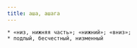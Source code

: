 ```yaml
---
title: аша, ашага
---
```


    * «низ, нижняя часть»; «нижний»; «вниз»;
    * подлый, бесчестный, низменный
